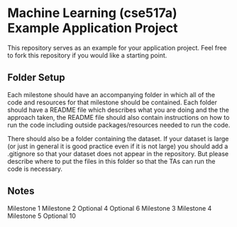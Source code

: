 Machine Learning (cse517a) Example Application Project
======================================================

This repository serves as an example for your application project. Feel free to fork this repository if you would like a starting point.

Folder Setup
------------

Each milestone should have an accompanying folder in which all of the code and resources for that milestone should be contained. Each folder should have a README file which describes what you are doing and the the approach taken, the README file should also contain instructions on how to run the code including outside packages/resources needed to run the code.

There should also be a folder containing the dataset. If your dataset is large (or just in general it is good practice even if it is not large) you should add a .gitignore so that your dataset does not appear in the repository. But please describe where to put the files in this folder so that the TAs can run the code is necessary.

Notes
-----

Milestone 1
Milestone 2
Optional 4
Optional 6
Milestone 3
Milestone 4
Milestone 5
Optional 10
